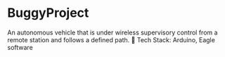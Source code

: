 # BuggyProject


An autonomous vehicle that is under wireless supervisory control
from a remote station and follows a defined path. 
 Tech Stack: Arduino, Eagle software
